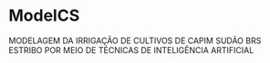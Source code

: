# ModelCS
MODELAGEM DA IRRIGAÇÃO DE CULTIVOS DE CAPIM SUDÃO BRS ESTRIBO POR MEIO DE TÉCNICAS DE INTELIGÊNCIA ARTIFICIAL
